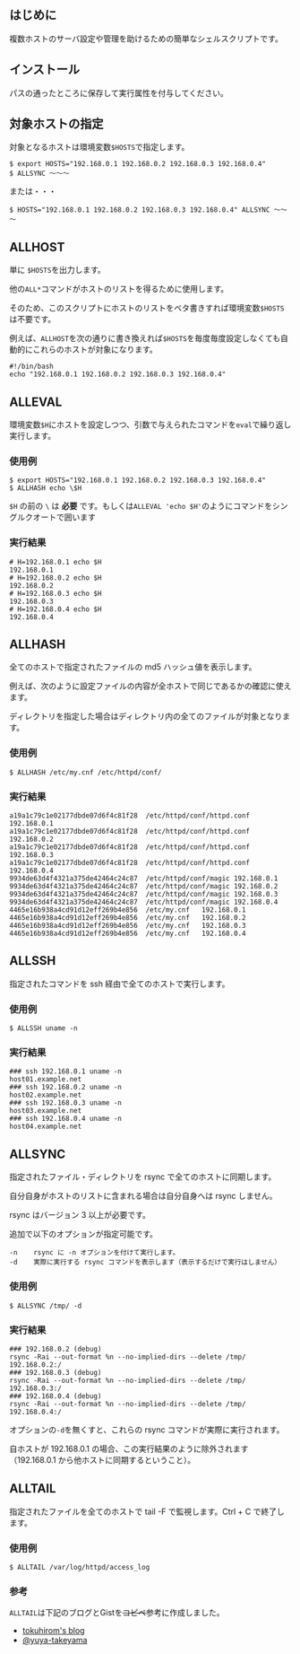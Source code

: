 ## はじめに ##

複数ホストのサーバ設定や管理を助けるための簡単なシェルスクリプトです。

## インストール ##

パスの通ったところに保存して実行属性を付与してください。


## 対象ホストの指定 ##

対象となるホストは環境変数`$HOSTS`で指定します。

    $ export HOSTS="192.168.0.1 192.168.0.2 192.168.0.3 192.168.0.4"
    $ ALLSYNC ～～～

または・・・

    $ HOSTS="192.168.0.1 192.168.0.2 192.168.0.3 192.168.0.4" ALLSYNC ～～～


## ALLHOST ##

単に `$HOSTS`を出力します。

他の`ALL*`コマンドがホストのリストを得るために使用します。

そのため、このスクリプトにホストのリストをベタ書きすれば環境変数`$HOSTS`は不要です。

例えば、`ALLHOST`を次の通りに書き換えれば`$HOSTS`を毎度毎度設定しなくても自動的にこれらのホストが対象になります。

    #!/bin/bash
    echo "192.168.0.1 192.168.0.2 192.168.0.3 192.168.0.4"


## ALLEVAL ##

環境変数`$H`にホストを設定しつつ、引数で与えられたコマンドを`eval`で繰り返し実行します。

### 使用例

    $ export HOSTS="192.168.0.1 192.168.0.2 192.168.0.3 192.168.0.4"
    $ ALLHASH echo \$H

`$H` の前の `\` は **必要** です。もしくは`ALLEVAL 'echo $H'`のようにコマンドをシングルクオートで囲います


### 実行結果

    # H=192.168.0.1 echo $H
    192.168.0.1
    # H=192.168.0.2 echo $H
    192.168.0.2
    # H=192.168.0.3 echo $H
    192.168.0.3
    # H=192.168.0.4 echo $H
    192.168.0.4


## ALLHASH ##

全てのホストで指定されたファイルの md5 ハッシュ値を表示します。

例えば、次のように設定ファイルの内容が全ホストで同じであるかの確認に使えます。

ディレクトリを指定した場合はディレクトリ内の全てのファイルが対象となります。


### 使用例

    $ ALLHASH /etc/my.cnf /etc/httpd/conf/

### 実行結果

    a19a1c79c1e02177dbde07d6f4c81f28  /etc/httpd/conf/httpd.conf    192.168.0.1
    a19a1c79c1e02177dbde07d6f4c81f28  /etc/httpd/conf/httpd.conf    192.168.0.2
    a19a1c79c1e02177dbde07d6f4c81f28  /etc/httpd/conf/httpd.conf    192.168.0.3
    a19a1c79c1e02177dbde07d6f4c81f28  /etc/httpd/conf/httpd.conf    192.168.0.4
    9934de63d4f4321a375de42464c24c87  /etc/httpd/conf/magic 192.168.0.1
    9934de63d4f4321a375de42464c24c87  /etc/httpd/conf/magic 192.168.0.2
    9934de63d4f4321a375de42464c24c87  /etc/httpd/conf/magic 192.168.0.3
    9934de63d4f4321a375de42464c24c87  /etc/httpd/conf/magic 192.168.0.4
    4465e16b938a4cd91d12eff269b4e856  /etc/my.cnf   192.168.0.1
    4465e16b938a4cd91d12eff269b4e856  /etc/my.cnf   192.168.0.2
    4465e16b938a4cd91d12eff269b4e856  /etc/my.cnf   192.168.0.3
    4465e16b938a4cd91d12eff269b4e856  /etc/my.cnf   192.168.0.4


## ALLSSH ##

指定されたコマンドを ssh 経由で全てのホストで実行します。

### 使用例

    $ ALLSSH uname -n

### 実行結果

    ### ssh 192.168.0.1 uname -n
    host01.example.net
    ### ssh 192.168.0.2 uname -n
    host02.example.net
    ### ssh 192.168.0.3 uname -n
    host03.example.net
    ### ssh 192.168.0.4 uname -n
    host04.example.net


## ALLSYNC ##

指定されたファイル・ディレクトリを rsync で全てのホストに同期します。

自分自身がホストのリストに含まれる場合は自分自身へは rsync しません。

rsync はバージョン 3 以上が必要です。

追加で以下のオプションが指定可能です。

    -n    rsync に -n オプションを付けて実行します。
    -d    実際に実行する rsync コマンドを表示します（表示するだけで実行はしません）

### 使用例

    $ ALLSYNC /tmp/ -d

### 実行結果

    ### 192.168.0.2 (debug)
    rsync -Rai --out-format %n --no-implied-dirs --delete /tmp/ 192.168.0.2:/
    ### 192.168.0.3 (debug)
    rsync -Rai --out-format %n --no-implied-dirs --delete /tmp/ 192.168.0.3:/
    ### 192.168.0.4 (debug)
    rsync -Rai --out-format %n --no-implied-dirs --delete /tmp/ 192.168.0.4:/

オプションの`-d`を無くすと、これらの rsync コマンドが実際に実行されます。

自ホストが 192.168.0.1 の場合、この実行結果のように除外されます（192.168.0.1 から他ホストに同期するということ）。


## ALLTAIL ##

指定されたファイルを全てのホストで tail -F で監視します。Ctrl + C で終了します。

### 使用例

    $ ALLTAIL /var/log/httpd/access_log

### 参考

`ALLTAIL`は下記のブログとGistを<s>コピペ</s>参考に作成しました。

- [tokuhirom's blog](http://blog.64p.org/entry/2012/08/24/165701)
- [@yuya-takeyama](https://gist.github.com/3449306)
